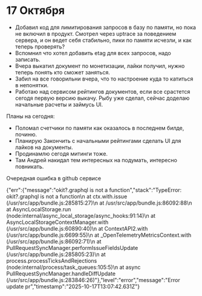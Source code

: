 # 17 Октября

- Добавил код для лимитирования запросов в базу по памяти, но пока не включил в продукт.
  Смотрел через uptrace за поведением сервера, и он ведет себя стабильно, пики по памяти исчезли, и как теперь проверять?
- Вспомнил что хотел добавить etag для всех запросов, надо записать.
- Вчера выкатил документ по монетизации, лайки получил, нужно теперь понять кто сможет заняться.
- Забил на все говорильни вчера, что то настроение куда то катиться в непонятки.
- Работаю над сервисом рейтингов документов, если все срастется сегодя первую версию выкачу.
  Рыбу уже сделал, сейчас доделаю начальные расчеты и займусь UI.

Планы на сегодня:

- Поломал счетчики по памяти как оказалось в последнем билде, починю.
- Планирую Закончить с начальными рейтингами сделать UI для лайков на документы.
- Продинамлю сегодя митинги тоже.
- Там Андрей накидал тем интересных на подумать, интересно повникать.

Очередная ошибка в github сервисе

{"err":{"message":"okit?.graphql is not a function","stack":"TypeError: okit?.graphql is not a function\n at ctx.with.issue (/usr/src/app/bundle.js:285815:27)\n at /usr/src/app/bundle.js:86092:88\n at AsyncLocalStorage.run (node:internal/async_local_storage/async_hooks:91:14)\n at AsyncLocalStorageContextManager.with (/usr/src/app/bundle.js:60890:40)\n at ContextAPI2.with (/usr/src/app/bundle.js:6699:55)\n at \_OpenTelemetryMetricsContext.with (/usr/src/app/bundle.js:86092:71)\n at PullRequestSyncManager.performIssueFieldsUpdate (/usr/src/app/bundle.js:285805:23)\n at process.processTicksAndRejections (node:internal/process/task_queues:105:5)\n at async PullRequestSyncManager.handleDiffUpdate (/usr/src/app/bundle.js:283846:26)"},"level":"error","message":"Error update pr","timestamp":"2025-10-17T13:07:42.631Z"}
